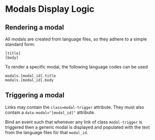 # Modals Display Logic

## Rendering a modal

All modals are created from language files, so they adhere to a simple standard form:

```
[title]
[body]
```

To render a specific modal, the following language codes can be used

```
modals.[modal_id].title
modals.[modal_id].body
```

## Triggering a modal

Links may contain the `class=modal-trigger` attribute.  They must also contain a `data-modal="[modal_id]"`
attribute.

Bind an event such that whenever any link of class `modal-trigger` is triggered then a generic modal
is displayed and populated with the text from the language files for that `modal_id`.